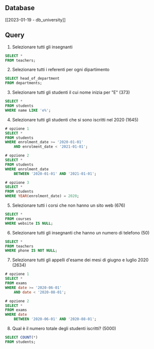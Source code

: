 ## Database
[[2023-01-19 - db_university]]

## Query
1. Selezionare tutti gli insegnanti
```sql
SELECT *
FROM teachers;
```

2. Selezionare tutti i referenti per ogni dipartimento
```sql
SELECT head_of_department
FROM departments;
```

3. Selezionare tutti gli studenti il cui nome inizia per "E" (373)
```sql
SELECT *
FROM students
WHERE name LIKE 'e%';
```

4. Selezionare tutti gli studenti che si sono iscritti nel 2020 (1645)
```sql
# opzione 1
SELECT *
FROM students
WHERE enrolment_date >= '2020-01-01'
    AND enrolment_date < '2021-01-01';

# opzione 2
SELECT *
FROM students
WHERE enrolment_date 
	BETWEEN '2020-01-01' AND '2021-01-01';

# opzione 3
SELECT *
FROM students
WHERE YEAR(enrolment_date) = 2020;
```

5. Selezionare tutti i corsi che non hanno un sito web (676)
```sql
SELECT *
FROM courses
WHERE website IS NULL;
```

6. Selezionare tutti gli insegnanti che hanno un numero di telefono (50)
```sql
SELECT *
FROM teachers
WHERE phone IS NOT NULL;
```

7. Selezionare tutti gli appelli d'esame dei mesi di giugno e luglio 2020 (2634)
```sql
# opzione 1
SELECT *
FROM exams
WHERE date >= '2020-06-01' 
	AND date < '2020-08-01';

# opzione 2
SELECT *
FROM exams
WHERE date 
    BETWEEN '2020-06-01' AND '2020-08-01';
```

8. Qual è il numero totale degli studenti iscritti? (5000)
```sql
SELECT COUNT(*)
FROM students;
```
